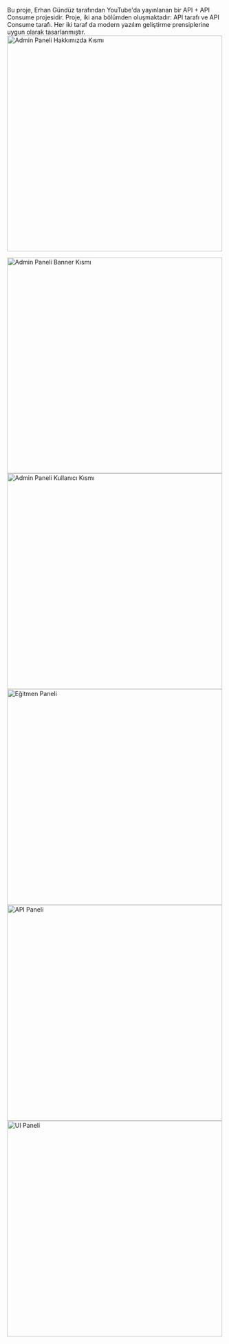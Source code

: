 Bu proje, Erhan Gündüz tarafından YouTube'da yayınlanan bir API + API Consume projesidir. Proje, iki ana bölümden oluşmaktadır:
API tarafı ve API Consume tarafı. Her iki taraf da modern yazılım geliştirme prensiplerine uygun olarak tasarlanmıştır.
<img src="images/images-1" alt="Admin Paneli Hakkımızda Kısmı" width="500">

<img src="images/images-2" alt="Admin Paneli Banner Kısmı" width="500">

<img src="images/images-3" alt="Admin Paneli Kullanıcı Kısmı" width="500">

<img src="images/images-4" alt="Eğitmen Paneli" width="500">

<img src="images/images-5" alt="API Paneli " width="500">

<img src="images/images-6" alt="UI Paneli " width="500">

